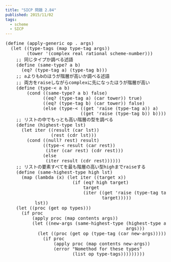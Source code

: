 ```yaml
---
title: "SICP 問題 2.84"
published: 2015/11/02
tags:
  - scheme
  - SICP
---
```



<pre class="code lang-scheme" data-lang="scheme" data-unlink><span class="synSpecial">(</span><span class="synStatement">define</span> <span class="synSpecial">(</span>apply-generic op <span class="synSpecial">.</span> args<span class="synSpecial">)</span>
  <span class="synSpecial">(</span><span class="synStatement">let</span> <span class="synSpecial">((</span>type-tags <span class="synSpecial">(</span><span class="synIdentifier">map</span> type-tag args<span class="synSpecial">))</span>
        <span class="synSpecial">(</span>tower <span class="synSpecial">'(</span>complex real rational scheme-number<span class="synSpecial">)))</span>
    <span class="synComment">;; 同じタイプか調べる述語</span>
    <span class="synSpecial">(</span><span class="synStatement">define</span> <span class="synSpecial">(</span>same-type? a b<span class="synSpecial">)</span>
      <span class="synSpecial">(</span><span class="synIdentifier">eq?</span> <span class="synSpecial">(</span>type-tag a<span class="synSpecial">)</span> <span class="synSpecial">(</span>type-tag b<span class="synSpecial">)))</span>
    <span class="synComment">;; aよりもbのほうが階層が高いか調べる述語</span>
    <span class="synComment">;; 両方をraiseしながらcomplexに先になったほうが階層が高い</span>
    <span class="synSpecial">(</span><span class="synStatement">define</span> <span class="synSpecial">(</span>type-&lt; a b<span class="synSpecial">)</span>
        <span class="synSpecial">(</span><span class="synStatement">cond</span> <span class="synSpecial">((</span>same-type? a b<span class="synSpecial">)</span> false<span class="synSpecial">)</span>
              <span class="synSpecial">((</span><span class="synIdentifier">eq?</span> <span class="synSpecial">(</span>type-tag a<span class="synSpecial">)</span> <span class="synSpecial">(</span><span class="synIdentifier">car</span> tower<span class="synSpecial">))</span> true<span class="synSpecial">)</span>
              <span class="synSpecial">((</span><span class="synIdentifier">eq?</span> <span class="synSpecial">(</span>type-tag b<span class="synSpecial">)</span> <span class="synSpecial">(</span><span class="synIdentifier">car</span> tower<span class="synSpecial">))</span> false<span class="synSpecial">)</span>
              <span class="synSpecial">(</span><span class="synStatement">else</span> <span class="synSpecial">(</span>type-&lt; <span class="synSpecial">((</span>get <span class="synSpecial">'</span>raise <span class="synSpecial">(</span>type-tag a<span class="synSpecial">))</span> a<span class="synSpecial">)</span>
                            <span class="synSpecial">((</span>get <span class="synSpecial">'</span>raise <span class="synSpecial">(</span>type-tag b<span class="synSpecial">))</span> b<span class="synSpecial">)))))</span>
    <span class="synComment">;; リストの中でもっとも高い階層の型を調べる</span>
    <span class="synSpecial">(</span><span class="synStatement">define</span> <span class="synSpecial">(</span>highest-type lst<span class="synSpecial">)</span>
      <span class="synSpecial">(</span><span class="synStatement">let</span> iter <span class="synSpecial">((</span>result <span class="synSpecial">(</span><span class="synIdentifier">car</span> lst<span class="synSpecial">))</span>
                 <span class="synSpecial">(</span>rest <span class="synSpecial">(</span><span class="synIdentifier">cdr</span> lst<span class="synSpecial">)))</span>
        <span class="synSpecial">(</span><span class="synStatement">cond</span> <span class="synSpecial">((</span><span class="synIdentifier">null?</span> rest<span class="synSpecial">)</span> result<span class="synSpecial">)</span>
              <span class="synSpecial">((</span>type-&lt; result <span class="synSpecial">(</span><span class="synIdentifier">car</span> rest<span class="synSpecial">))</span>
               <span class="synSpecial">(</span>iter <span class="synSpecial">(</span><span class="synIdentifier">car</span> rest<span class="synSpecial">)</span> <span class="synSpecial">(</span><span class="synIdentifier">cdr</span> rest<span class="synSpecial">)))</span>
              <span class="synSpecial">(</span><span class="synStatement">else</span>
               <span class="synSpecial">(</span>iter result <span class="synSpecial">(</span><span class="synIdentifier">cdr</span> rest<span class="synSpecial">))))))</span>
    <span class="synComment">;; リストの要素すべてを最も階層の高い型highまでraiseする</span>
    <span class="synSpecial">(</span><span class="synStatement">define</span> <span class="synSpecial">(</span>same-highest-type high lst<span class="synSpecial">)</span>
      <span class="synSpecial">(</span><span class="synIdentifier">map</span> <span class="synSpecial">(</span><span class="synStatement">lambda</span> <span class="synSpecial">(</span>x<span class="synSpecial">)</span> <span class="synSpecial">(</span><span class="synStatement">let</span> iter <span class="synSpecial">((</span>target x<span class="synSpecial">))</span>
                         <span class="synSpecial">(</span><span class="synStatement">if</span> <span class="synSpecial">(</span><span class="synIdentifier">eq?</span> high target<span class="synSpecial">)</span>
                             target
                             <span class="synSpecial">(</span>iter <span class="synSpecial">((</span>get <span class="synSpecial">'</span>raise <span class="synSpecial">(</span>type-tag target<span class="synSpecial">))</span>
                                    target<span class="synSpecial">)))))</span>
           lst<span class="synSpecial">))</span>
    <span class="synSpecial">(</span><span class="synStatement">let</span> <span class="synSpecial">((</span>proc <span class="synSpecial">(</span>get op types<span class="synSpecial">)))</span>
      <span class="synSpecial">(</span><span class="synStatement">if</span> proc
          <span class="synSpecial">(</span><span class="synIdentifier">apply</span> proc <span class="synSpecial">(</span><span class="synIdentifier">map</span> contents args<span class="synSpecial">))</span>
          <span class="synSpecial">(</span><span class="synStatement">let</span> <span class="synSpecial">((</span>new-args <span class="synSpecial">(</span>same-highest-type <span class="synSpecial">(</span>highest-type args<span class="synSpecial">)</span>
                                             args<span class="synSpecial">)))</span>
            <span class="synSpecial">(</span><span class="synStatement">let</span> <span class="synSpecial">((</span>proc <span class="synSpecial">(</span>get op <span class="synSpecial">(</span>type-tag <span class="synSpecial">(</span><span class="synIdentifier">car</span> new-args<span class="synSpecial">)))))</span>
              <span class="synSpecial">(</span><span class="synStatement">if</span> proc
                  <span class="synSpecial">(</span><span class="synIdentifier">apply</span> proc <span class="synSpecial">(</span><span class="synIdentifier">map</span> contents new-args<span class="synSpecial">))</span>
                  <span class="synSpecial">(</span>error <span class="synConstant">&quot;Nomethod for these types&quot;</span>
                         <span class="synSpecial">(</span><span class="synIdentifier">list</span> op type-tags<span class="synSpecial">)))))))))</span>
</pre>


